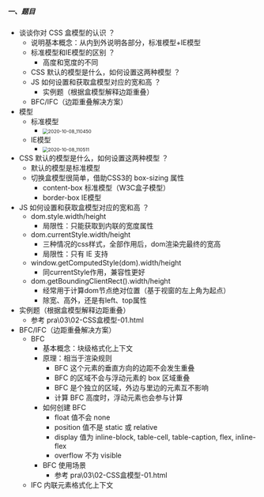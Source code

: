 ##### 一、题目

- 谈谈你对 CSS 盒模型的认识 ？
  - 说明基本概念：从内到外说明各部分，标准模型+IE模型
  - 标准模型和IE模型的区别 ？
    - 高度和宽度的不同
  - CSS 默认的模型是什么，如何设置这两种模型 ？
  - JS 如何设置和获取盒模型对应的宽和高 ？
    - 实例题（根据盒模型解释边距重叠）
  - BFC/IFC（边距重叠解决方案）
- 模型
  - 标准模型
    - <img src="D:\video\@@亮工学习资料\L140 - 前端跳槽面试必备技巧 面试官全流程指导（缺缺缺） - 266元\project\b1j6wg\pic\2020-10-08_110450.png" alt="2020-10-08_110450" style="zoom: 67%;" />
  - IE模型
    - <img src="D:\video\@@亮工学习资料\L140 - 前端跳槽面试必备技巧 面试官全流程指导（缺缺缺） - 266元\project\b1j6wg\pic\2020-10-08_110511.png" alt="2020-10-08_110511" style="zoom:67%;" />
- CSS 默认的模型是什么，如何设置这两种模型 ？
  - 默认的模型是标准模型
  - 切换盒模型很简单，借助CSS3的 box-sizing 属性
    - content-box  标准模型（W3C盒子模型）
    - border-box  IE模型
- JS 如何设置和获取盒模型对应的宽和高 ？
  - dom.style.width/height
    - 局限性：只能获取到内联的宽度属性
  - dom.currentStyle.width/height
    - 三种情况的css样式，全部作用后，dom渲染完最终的宽高
    - 局限性：只有 IE 支持
  - window.getComputedStyle(dom).width/height
    - 同currentStyle作用，兼容性更好
  - dom.getBoundingClientRect().width/height
    - 经常用于计算dom节点绝对位置（基于视窗的左上角为起点）
    - 除宽、高外，还是有left、top属性
- 实例题（根据盒模型解释边距重叠）
  - 参考 pra\03\02-CSS盒模型-01.html
- BFC/IFC（边距重叠解决方案）
  - BFC 
    - 基本概念：块级格式化上下文
    - 原理：相当于渲染规则
      - BFC 这个元素的垂直方向的边距不会发生重叠
      - BFC 的区域不会与浮动元素的 box 区域重叠
      - BFC 是个独立的区域，外边与里边的元素互不影响
      - 计算 BFC 高度时，浮动元素也会参与计算
    - 如何创建 BFC
      - float 值不会 none
      - position 值不是 static 或 relative
      - display 值为 inline-block, table-cell, table-caption, flex, inline-flex
      - overflow 不为 visible
    - BFC 使用场景
      - 参考 pra\03\02-CSS盒模型-01.html
  - IFC 内联元素格式化上下文